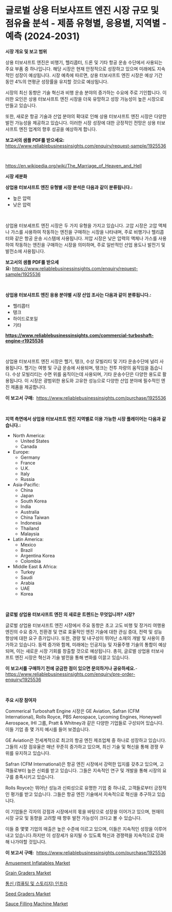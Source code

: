 <p><h1>글로벌 상용 터보샤프트 엔진 시장 규모 및 점유율 분석 - 제품 유형별, 응용별, 지역별 - 예측 (2024-2031)</h1></p><p><strong>시장 개요 및 보고 범위</strong></p>
<p><p>상용 터보샤프트 엔진은 비행기, 헬리콥터, 드론 및 기타 항공 운송 수단에서 사용되는 주요 부품 중 하나입니다. 해당 시장은 현재 안정적으로 성장하고 있으며 미래에도 지속적인 성장이 예상됩니다. 시장 예측에 따르면, 상용 터보샤프트 엔진 시장은 예상 기간 동안 4%의 연평균 성장률을 유지할 것으로 예상됩니다.</p><p>시장의 최신 동향은 기술 혁신과 비행 운송 분야의 증가하는 수요에 주로 기인합니다. 이러한 요인은 상용 터보샤프트 엔진 시장을 더욱 유망하고 성장 가능성이 높은 시장으로 만들고 있습니다.</p><p>또한, 새로운 항공 기술과 산업 분야의 확대로 인해 상용 터보샤프트 엔진 시장은 다양한 발전 가능성을 제공하고 있습니다. 이러한 시장 성장에 대한 긍정적인 전망은 상용 터보샤프트 엔진 업계의 향후 성공을 예상하게 합니다.</p></p>
<p><strong>보고서의 샘플 PDF를 받으세요:</strong> <a href="https://www.reliablebusinessinsights.com/enquiry/request-sample/1925536">https://www.reliablebusinessinsights.com/enquiry/request-sample/1925536</a></p>
<p>&nbsp;</p>
<p><a href="https://en.wikipedia.org/wiki/The_Marriage_of_Heaven_and_Hell">https://en.wikipedia.org/wiki/The_Marriage_of_Heaven_and_Hell</a></p>
<p><strong>시장 세분화</strong></p>
<p><strong>상업용 터보샤프트 엔진 유형별 시장 분석은 다음과 같이 분류됩니다.:</strong></p>
<p><ul><li>높은 압력</li><li>낮은 압력</li></ul></p>
<p>&nbsp;</p>
<p><p>상업용 터보셰프트 엔진 시장은 두 가지 유형을 가지고 있습니다. 고압 시장은 고압 액체나 가스를 사용하여 작동하는 엔진을 구매하는 시장을 나타내며, 주로 비행기나 헬리콥터와 같은 항공 운송 시스템에 사용됩니다. 저압 시장은 낮은 압력의 액체나 가스를 사용하여 작동하는 엔진을 구매하는 시장을 의미하며, 주로 일반적인 산업 용도나 발전기 및 발전소에 사용됩니다.</p></p>
<p><strong>보고서의 샘플 PDF를 받으세요:</strong>&nbsp;<a href="https://www.reliablebusinessinsights.com/enquiry/request-sample/1925536">https://www.reliablebusinessinsights.com/enquiry/request-sample/1925536</a></p>
<p>&nbsp;</p>
<p><strong> 상업용 터보샤프트 엔진 응용 분야별 시장 산업 조사는 다음과 같이 분류됩니다.:</strong></p>
<p><ul><li>헬리콥터</li><li>탱크</li><li>하이드로포일</li><li>기타</li></ul></p>
<p><strong><a href="https://www.reliablebusinessinsights.com/commercial-turboshaft-engine-r1925536">https://www.reliablebusinessinsights.com/commercial-turboshaft-engine-r1925536</a></strong></p>
<p>&nbsp;</p>
<p><p>상업용 터보샤프트 엔진 시장은 헬기, 탱크, 수상 모빌리티 및 기타 운송수단에 널리 사용됩니다. 헬기는 여행 및 구급 운송에 사용되며, 탱크는 전투 차량의 움직임을 돕습니다. 수상 모빌리티는 수면 위를 움직이는데 사용되며, 기타 운송수단은 다양한 용도로 활용됩니다. 이 시장은 광범위한 용도와 고유한 성능으로 다양한 산업 분야에 필수적인 엔진 제품을 제공합니다.</p></p>
<p><strong>이 보고서 구매:</strong>&nbsp; <a href="https://www.reliablebusinessinsights.com/purchase/1925536">https://www.reliablebusinessinsights.com/purchase/1925536</a></p>
<p>&nbsp;</p>
<p><strong>지역 측면에서 상업용 터보샤프트 엔진 지역별로 이용 가능한 시장 플레이어는 다음과 같습니다.:</strong></p>
<p><ul>
    <li>
        North America:
        <ul>
            <li>United States</li>
            <li>Canada</li>
        </ul>
    </li>
    <li>
        Europe:
        <ul>
            <li>Germany</li>
            <li>France</li>
            <li>U.K.</li>
            <li>Italy</li>
            <li>Russia</li>
        </ul>
    </li>
    <li>
        Asia-Pacific:
        <ul>
            <li>China</li>
            <li>Japan</li>
            <li>South Korea</li>
            <li>India</li>
            <li>Australia</li>
            <li>China Taiwan</li>
            <li>Indonesia</li>
            <li>Thailand</li>
            <li>Malaysia</li>
        </ul>
    </li>
    <li>
        Latin America:
        <ul>
            <li>Mexico</li>
            <li>Brazil</li>
            <li>Argentina Korea</li>
            <li>Colombia</li>
        </ul>
    </li>
    <li>
        Middle East & Africa:
        <ul>
            <li>Turkey</li>
            <li>Saudi</li>
            <li>Arabia</li>
            <li>UAE</li>
            <li>Korea</li>
        </ul>
    </li>
    </ul></p>
<p>&nbsp;</p>
<p><strong>글로벌 상업용 터보샤프트 엔진 의 새로운 트렌드는 무엇입니까? 시장?</strong></p>
<p><p>글로벌 상업용 터보샤프트 엔진 시장에서 주요 동향은 초고 고도 비행 및 장거리 여행용 엔진의 수요 증가, 친환경 및 연료 효율적인 엔진 기술에 대한 관심 증대, 전력 및 성능 향상에 대한 요구 증가입니다. 또한, 경량 및 내구성이 뛰어난 소재의 개발 및 사용이 증가하고 있습니다. 동력 증가와 함께, 미래에는 인공지능 및 자율주행 기술의 통합이 예상되며, 이는 새로운 시장 기회를 창출할 것으로 예상됩니다. 총히, 글로벌 상업용 터보샤프트 엔진 시장은 혁신과 기술 발전을 통해 변화를 이끌고 있습니다.</p></p>
<p><strong>이 보고서를 구매하기 전에 궁금한 점이 있으면 문의하거나 공유하세요.</strong>- <a href="https://www.reliablebusinessinsights.com/enquiry/pre-order-enquiry/1925536">https://www.reliablebusinessinsights.com/enquiry/pre-order-enquiry/1925536</a></p>
<p>&nbsp;</p>
<p><strong>주요 시장 참여자</strong></p>
<p><p>Commerical Turboshaft Engine 시장은 GE Aviation, Safran (CFM International), Rolls Royce, PBS Aerospace, Lycoming Engines, Honeywell Aerospace, IHI 그룹, Pratt & Whitney과 같은 다양한 기업들로 구성되어 있습니다. 이들 기업 중 몇 가지 예시를 들어 보겠습니다.</p><p>GE Aviation은 전세계적으로 최고의 항공 엔진 제조업체 중 하나로 성장하고 있습니다. 그들의 시장 점유율은 매년 꾸준히 증가하고 있으며, 최신 기술 및 혁신을 통해 경쟁 우위를 유지하고 있습니다.</p><p>Safran (CFM International)은 항공 엔진 시장에서 강력한 입지를 갖추고 있으며, 고객들로부터 높은 신뢰를 받고 있습니다. 그들은 지속적인 연구 및 개발을 통해 시장의 요구를 충족시키고 있습니다.</p><p>Rolls Royce는 뛰어난 성능과 신뢰성으로 유명한 기업 중 하나로, 고객들로부터 긍정적인 평가를 받고 있습니다. 그들은 항공 엔진 기술에서 지속적으로 혁신을 추구하고 있습니다.</p><p>이 기업들은 각자의 강점과 시장에서의 몫을 바탕으로 성장을 이어가고 있으며, 현재의 시장 규모 및 동향을 고려할 때 향후 발전 가능성이 크다고 볼 수 있습니다.</p><p>이들 중 몇몇 기업의 매출은 높은 수준에 이르고 있으며, 이들은 지속적인 성장을 이루어내고 있습니다.하지만 이 성장세가 유지될 수 있도록 혁신과 경쟁력을 지속적으로 강화해 나가야할 것입니다.</p></p>
<p><strong>이 보고서 구매:</strong>&nbsp;&nbsp;<a href="https://www.reliablebusinessinsights.com/purchase/1925536">https://www.reliablebusinessinsights.com/purchase/1925536</a></p>
<p><p><a href="https://www.linkedin.com/pulse/amusement-inflatables-market-analysis-report-global-insights-cbdve?trackingId=NwIrOVe1YfPicIktVnYYMQ%3D%3D">Amusement Inflatables Market</a></p><p><a href="https://issuu.com/reportprime-2/docs/grain-graders-market-size-2030.pptx">Grain Graders Market</a></p><p><a href="https://github.com/lkwggful07722/Market-Research-Report-List-2/blob/main/5558414172415.md">통신 (컴퓨팅 및 스토리지) 인프라</a></p><p><a href="https://issuu.com/reportprime-2/docs/seed-graders-market-size-2030.pptx">Seed Graders Market</a></p><p><a href="https://github.com/syaifulanwaramsyori/Market-Research-Report-List-1/blob/main/sauce-filling-machine-market.md">Sauce Filling Machine Market</a></p></p>